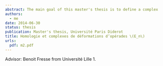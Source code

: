 ```yaml
---
abstract: The main goal of this master's thesis is to define a complex computing the cohomology of Gerstenhaber algebras and associated deformation complexes using the iterated bar construction.
authors:
  - me
date: 2014-06-30
status: thesis
publication: Master's thesis, Université Paris Diderot
title: Homologie et complexes de déformations d’opérades \(E_n\)
urls:
  pdf: m2.pdf
---
```


Advisor: Benoit Fresse from Université Lille 1.
